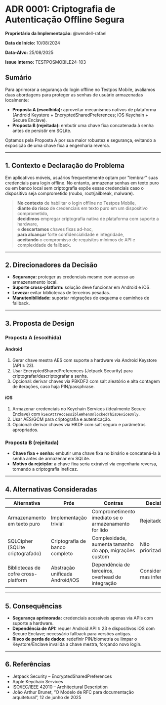 # ADR 0001: Criptografia de Autenticação Offline Segura

**Proprietário da Implementação:** @wendell-rafael

**Data de Início:** 10/08/2024  

**Data-Alvo:** 25/08/2025  

**Issue Interno:** TESTPOSMOBILE24-103

## Sumário
Para aprimorar a segurança do login offline no Testpos Mobile, avaliamos duas abordagens para proteger as senhas de usuário armazenadas localmente:

- **Proposta A (escolhida):** aproveitar mecanismos nativos de plataforma (Android Keystore + EncryptedSharedPreferences; iOS Keychain + Secure Enclave).  
- **Proposta B (rejeitada):** embutir uma chave fixa concatenada à senha antes de persistir em SQLite.  

Optamos pela Proposta A por sua maior robustez e segurança, evitando a exposição de uma chave fixa a engenharia reversa.

---

## 1. Contexto e Declaração do Problema

Em aplicativos móveis, usuários frequentemente optam por "lembrar" suas credenciais para login offline. No entanto, armazenar senhas em texto puro ou em banco local sem criptografia expõe essas credenciais caso o dispositivo seja comprometido (roubo, root/jailbreak, malware).

> **No contexto** de habilitar o login offline no Testpos Mobile,  
> **diante do risco** de credenciais em texto puro em um dispositivo comprometido,  
> **decidimos** empregar criptografia nativa de plataforma com suporte a hardware,  
> e **descartamos** chaves fixas ad-hoc,  
> **para alcançar** forte confidencialidade e integridade,  
> **aceitando** o compromisso de requisitos mínimos de API e complexidade de fallback.


---

## 2. Direcionadores da Decisão

- **Segurança:** proteger as credenciais mesmo com acesso ao armazenamento local.  
- **Suporte cross-platform:** solução deve funcionar em Android e iOS.  
- **Leveza:** evitar bibliotecas de terceiros pesadas.  
- **Manutenibilidade:** suportar migrações de esquema e caminhos de fallback.

---

## 3. Proposta de Design

### Proposta A (escolhida)

#### Android
1. Gerar chave mestra AES com suporte a hardware via Android Keystore (API ≥ 23).  
2. Usar EncryptedSharedPreferences (Jetpack Security) para criptografar/descriptografar a senha.  
3. Opcional: derivar chaves via PBKDF2 com salt aleatório e alta contagem de iterações, caso haja PIN/passphrase.

#### iOS
1. Armazenar credenciais no Keychain Services (idealmente Secure Enclave) com `kSecAttrAccessibleWhenUnlockedThisDeviceOnly`.  
2. Usar AES/GCM para criptografia e autenticação.  
3. Opcional: derivar chaves via HKDF com salt seguro e parâmetros apropriados.

### Proposta B (rejeitada)

- **Chave fixa + senha:** embutir uma chave fixa no binário e concatená-la à senha antes de armazenar em SQLite.  
- **Motivo da rejeição:** a chave fixa seria extraível via engenharia reversa, tornando a criptografia ineficaz.

---

## 4. Alternativas Consideradas

| Alternativa                          | Prós                             | Contras                                                    | Decisão              |
|--------------------------------------|----------------------------------|------------------------------------------------------------|----------------------|
| Armazenamento em texto puro          | Implementação trivial            | Comprometimento imediato se o armazenamento for lido       | Rejeitado            |
| SQLCipher (SQLite criptografado)     | Criptografia de banco completo   | Complexidade, aumenta tamanho do app, migrações custom     | Não priorizado       |
| Bibliotecas de cofre cross-platform  | Abstração unificada Android/iOS   | Dependência de terceiros, overhead de integração           | Considerado, mas inferior |

---

## 5. Consequências

- **Segurança aprimorada:** credenciais acessíveis apenas via APIs com suporte a hardware.  
- **Dependência de API:** requer Android API ≥ 23 e dispositivos iOS com Secure Enclave; necessário fallback para versões antigas.  
-  **Risco de perda de dados:** redefinir PIN/biometria ou limpar o Keystore/Enclave invalida a chave mestra, forçando novo login.

---

## 6. Referências

- Jetpack Security – EncryptedSharedPreferences  
- Apple Keychain Services  
- ISO/IEC/IEEE 42010 – Architectural Description  
- João Arthur Brunet, “O Modelo de RFC para documentação arquitetural”, 12 de junho de 2025

